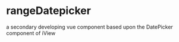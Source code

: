 # rangeDatepicker
a secondary developing vue component based upon the DatePicker component of iView
